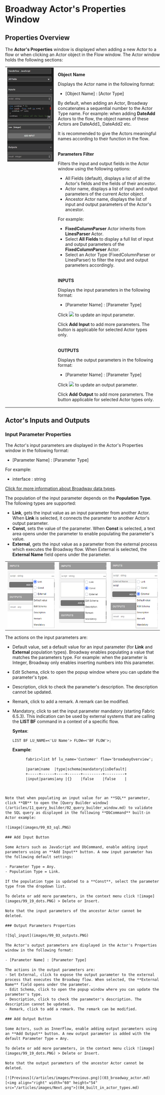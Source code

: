 # Broadway Actor's Properties Window

## Properties Overview

The **Actor's Properties** window is displayed when adding a new Actor to a flow or when clicking an Actor object in the Flow window. The Actor window holds the following sections:

<table>
<tbody>
<tr>
<td rowspan="4" valign="top" width="400pxl"><img src="images/99_03_actor_properties.PNG" alt="Properties window" /></td>
<td valign="top" width="600pxl">
<p><strong>Object Name</strong></p>
<p>Displays the Actor name in the following format:</p>
<ul>
<li>[Object Name] : [Actor Type]</li>
</ul>
<p>By default, when adding an Actor, Broadway concatenates a sequential number to the Actor Type name. For example: when adding <strong>DateAdd</strong> Actors to the flow, the object names of these Actors are DateAdd1, DateAdd2 etc.</p>
<p>It is recommended to give the Actors meaningful names according to their function in the flow.</p>
</td>
</tr>
<tr>
<td valign="top" width="300pxl">
<p><strong>Parameters Filter</strong></p>
<p>Filters the input and output fields in the Actor window using the following options:</p>
<ul>
<li>All Fields (default), displays a list of all the Actor's fields and the fields of their ancestor.</li>
<li>Actor name, displays a list of input and output parameters of the current Actor object.</li>
<li>Ancestor Actor name, displays the list of input and output parameters of the Actor's ancestor.</li>
</ul>
<p>For example:</p>
<ul>
<li><strong>FixedColumnParser</strong> Actor inherits from <strong>LinesParser</strong> Actor.</li>
<li>Select <strong>All Fields</strong> to display a full list of input and output parameters of the <strong>FixedColumnParser</strong> Actor.</li>
<li>Select an Actor Type (FixedColumnParser or LinesParser) to filter the input and output parameters accordingly.</li>
</ul>
</td>
</tr>
<tr>
<td width="300pxl">
<p><strong>INPUTS</strong></p>
<p>Displays the input parameters in the following format:</p>
<ul>
<li>[Parameter Name] : [Parameter Type]</li>
</ul>
  <p>Click <img src="images/99_19_dots.PNG" alt=" " /> to update an input parameter. </p>
  <p>Click <strong>Add Input</strong> to add more parameters. The button is applicable for selected Actor types only.</p>
</td>
</tr>
<tr>
<td width="300pxl">
<p><strong>OUTPUTS</strong></p>
<p>Displays the output parameters in the following format:</p>
<ul>
<li>[Parameter Name] : [Parameter Type]</li>
</ul>
  <p>Click <img src="images/99_19_dots.PNG" alt=" " /> to update an output parameter. </p>
  <p> Click <strong>Add Output</strong> to add more parameters. The button applicable for selected Actor types only.</p>
</td>
</tr>
</tbody>
</table>




## Actor's Inputs and Outputs

### Input Parameter Properties

The Actor's input parameters are displayed in the Actor's Properties window in the following format:
- [Parameter Name] : [Parameter Type]

For example:
- interface : string

[Click for more information about Broadway data types](05_data_types.md#data-types-in-broadway).

The population of the input parameter depends on the **Population Type**. The following types are supported:
- **Link**, gets the input value as an input parameter from another Actor. When **Link** is selected, it connects the parameter to another Actor's output parameter.
- **Const**, sets the value of the parameter. When **Const** is selected, a text area opens under the parameter to enable populating the parameter's value.
- **External**, gets the input value as a parameter from the external process which executes the Broadway flow. When External is selected, the **External Name** field opens under the parameter.

<table>
<tbody>
<tr>
<td valign="top" ><img src="images/99_03_inputs_link.PNG" alt="Input Link" /></td>
<td valign="top" ><img src="images/99_03_inputs_const.PNG" alt="Input Const" /></td>
<td valign="top" ><img src="images/99_03_inputs_external.PNG" alt="Input External" /></td>
</tr>
</tbody>
</table>

The actions on the input parameters are:
- Default value, set a default value for an input parameter (for **Link** and **External** population types). Broadway enables populating a value that matches the parameters type. For example: when the parameter is Integer, Broadway only enables inserting numbers into this parameter.

- Edit Schema, click to open the popup window where you can update the parameter's type.

- Description, click to check the parameter's description. The description cannot be updated.

- Remark,  click to add a remark. A remark can be modified.

- Mandatory, click to set the input parameter mandatory (starting Fabric 6.5.3). This indication can be  used by external systems that are calling the **LIST BF** command in a context of a specific flow.

  **Syntax**: 
    ~~~~
	LIST BF LU_NAME=<'LU Name'> FLOW=<'BF FLOW'>;
    ~~~~
  
  **Example**:
  ```
        fabric>list bf lu_name='Customer' flow='broadwayOverview';

        |param|name  |type|schema|mandatory|isDefault|
        +-----+------+----+------+---------+---------+
        |input|params|any |{}    |false    |false    |
 ```


Note that when populating an input value for an **SQL** parameter, click **QB** to open the [Query Builder window](/articles/11_query_builder/02_query_builder_window.md) to validate the SQL query as displayed in the following **DbCommand** built-in Actor example:

![image](images/99_03_sql.PNG)

### Add Input Button

Some Actors such as JavaScript and DbCommand, enable adding input parameters using an **Add Input** button. A new input parameter has the following default settings:

- Parameter Type = Any.
- Population Type = Link.

If the population type is updated to a **Const**, select the parameter type from the dropdown list.

To delete or add more parameters, in the context menu click ![image](images/99_19_dots.PNG) > Delete or Insert.

Note that the input parameters of the ancestor Actor cannot be deleted.

### Output Parameters Properties

![Sql_input](images/99_03_outputs.PNG)

The Actor's output parameters are displayed in the Actor's Properties window in the following format:

- [Parameter Name] : [Parameter Type]

The actions in the output parameters are:
- Set External, click to expose the output parameter to the external process that executes the Broadway flow. When selected, the **External Name** field opens under the parameter.
- Edit Schema, click to open the popup window where you can update the parameter's type.
- Description, click to check the parameter's description. The description cannot be updated.
- Remark, click to add a remark. The remark can be modified.

### Add Output Button

Some Actors, such as InnerFlow, enable adding output parameters using an **Add Output** button. A new output parameter is added with the default Parameter Type = Any.

To delete or add more parameters, in the context menu click ![image](images/99_19_dots.PNG) > Delete or Insert.

Note that the output parameters of the ancestor Actor cannot be deleted.

[![Previous](/articles/images/Previous.png)](03_broadway_actor.md)[<img align="right" width="60" height="54" src="/articles/images/Next.png">](04_built_in_actor_types.md)
